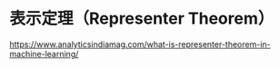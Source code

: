 # 表示定理（Representer Theorem）

<https://www.analyticsindiamag.com/what-is-representer-theorem-in-machine-learning/>
